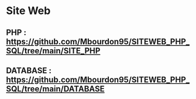 # Site Web

## PHP : **https://github.com/Mbourdon95/SITEWEB_PHP_SQL/tree/main/SITE_PHP**

## DATABASE : **https://github.com/Mbourdon95/SITEWEB_PHP_SQL/tree/main/DATABASE**
